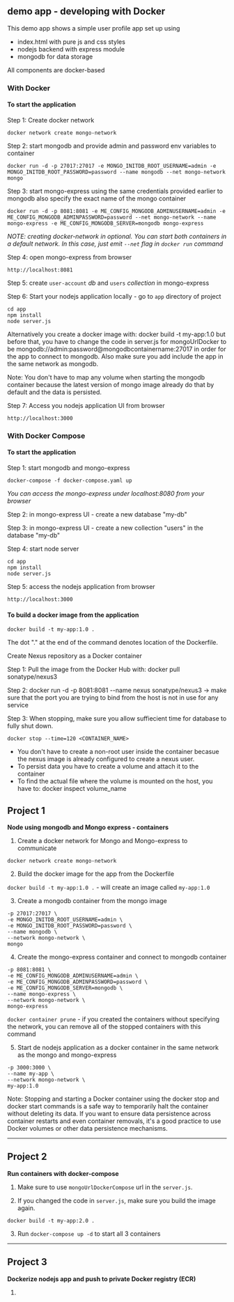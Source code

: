 ## demo app - developing with Docker

This demo app shows a simple user profile app set up using 
- index.html with pure js and css styles
- nodejs backend with express module
- mongodb for data storage

All components are docker-based

### With Docker

#### To start the application

Step 1: Create docker network

    docker network create mongo-network 

Step 2: start mongodb and provide admin and password env variables to container

    docker run -d -p 27017:27017 -e MONGO_INITDB_ROOT_USERNAME=admin -e MONGO_INITDB_ROOT_PASSWORD=password --name mongodb --net mongo-network mongo    

Step 3: start mongo-express using the same credentials provided earlier to mongodb also specify the exact name of the mongo container
    
    docker run -d -p 8081:8081 -e ME_CONFIG_MONGODB_ADMINUSERNAME=admin -e ME_CONFIG_MONGODB_ADMINPASSWORD=password --net mongo-network --name mongo-express -e ME_CONFIG_MONGODB_SERVER=mongodb mongo-express   

_NOTE: creating docker-network in optional. You can start both containers in a default network. In this case, just emit `--net` flag in `docker run` command_

Step 4: open mongo-express from browser

    http://localhost:8081

Step 5: create `user-account` _db_ and `users` _collection_ in mongo-express

Step 6: Start your nodejs application locally - go to `app` directory of project 

    cd app
    npm install 
    node server.js



Alternatively you create a docker image with: docker build -t my-app:1.0 but before that, you have to change the code in server.js
for mongoUrlDocker to be mongodb://admin:password@mongodbcontainername:27017 in order for the app to connect to mongodb. Also make sure you 
add include the app in the same network as mongodb. 

Note: You don't have to map any volume when starting the mongodb container because the latest version of mongo image already do that by default and the data is persisted.
    
Step 7: Access you nodejs application UI from browser

    http://localhost:3000

### With Docker Compose

#### To start the application

Step 1: start mongodb and mongo-express

    docker-compose -f docker-compose.yaml up
    
_You can access the mongo-express under localhost:8080 from your browser_
    
Step 2: in mongo-express UI - create a new database "my-db"

Step 3: in mongo-express UI - create a new collection "users" in the database "my-db"       
    
Step 4: start node server 

    cd app
    npm install
    node server.js
    
Step 5: access the nodejs application from browser 

    http://localhost:3000

#### To build a docker image from the application

    docker build -t my-app:1.0 .       
    
The dot "." at the end of the command denotes location of the Dockerfile.


Create Nexus repository as a Docker container

Step 1: Pull the image from the Docker Hub with: docker pull sonatype/nexus3 

Step 2: docker run -d -p 8081:8081 --name nexus sonatype/nexus3  -> make sure that the port you are trying to bind from the host is not in use for any service

Step 3: When stopping, make sure you allow suffiecient time for database to fully shut down.

	docker stop --time=120 <CONTAINER_NAME>


- You don't have to create a non-root user inside the container becasue the nexus image is already configured to create a nexus user. 
- To persist data you have to create a volume and attach it to the container
- To find the actual file where the volume is mounted on the host, you have to: docker inspect volume_name

## Project 1

**Node using mongodb and Mongo express - containers**

1. Create a docker network for Mongo and Mongo-express to communicate

`docker network create mongo-network`

2. Build the docker image for the app from the Dockerfile

`docker build -t my-app:1.0 .` - will create an image called `my-app:1.0` 

3. Create a mongodb container from the mongo image

```docker run -d \
-p 27017:27017 \
-e MONGO_INITDB_ROOT_USERNAME=admin \
-e MONGO_INITDB_ROOT_PASSWORD=password \
--name mongodb \
--network mongo-network \ 
mongo
```

4. Create the mongo-express container and connect to mongodb container

```docker run -d \
-p 8081:8081 \
-e ME_CONFIG_MONGODB_ADMINUSERNAME=admin \
-e ME_CONFIG_MONGODB_ADMINPASSWORD=password \
-e ME_CONFIG_MONGODB_SERVER=mongodb \
--name mongo-express \
--network mongo-network \ 
mongo-express
```

`docker container prune` - if you created the containers without specifying the network, you can remove all of the stopped containers with this command 

5. Start de nodejs application as a docker container in the same network as the mongo and mongo-express

```docker run -d \
-p 3000:3000 \
--name my-app \
--network mongo-network \
my-app:1.0
```

Note: Stopping and starting a Docker container using the docker stop and docker start commands is a safe way to temporarily halt the container without deleting its data. If you want to ensure data persistence across container restarts and even container removals, it's a good practice to use Docker volumes or other data persistence mechanisms.

---

## Project 2

**Run containers with docker-compose**

1. Make sure to use `mongoUrlDockerCompose` url in the `server.js`. 

2. If you changed the code in `server.js`, make sure you build the image again. 

`docker build -t my-app:2.0 .`

3. Run `docker-compose up -d` to start all 3 containers


---

## Project 3

**Dockerize nodejs app and push to private Docker registry (ECR)**

1. 